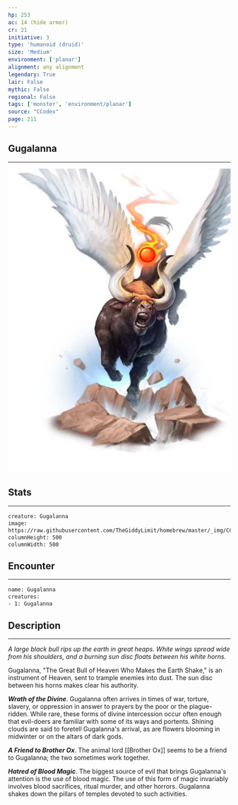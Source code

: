 ```yaml
---
hp: 253
ac: 14 (hide armor)
cr: 21
initiative: 3
type: 'humanoid (druid)'    
size: 'Medium'
environment: ['planar']
alignment: any alignment
legendary: True
lair: False
mythic: False
regional: False
tags: ['monster', 'environment/planar']
source: "CCodex"
page: 211
---
```


## Gugalanna
---

![|600](https://raw.githubusercontent.com/TheGiddyLimit/homebrew/master/_img/CCodex/gugalanna.jpg)

## Stats
---

```statblock
creature: Gugalanna
image: https://raw.githubusercontent.com/TheGiddyLimit/homebrew/master/_img/CCodex/gugalanna_token.png
columnHeight: 500
columnWidth: 500
```

## Encounter
---

```encounter-table
name: Gugalanna
creatures:
- 1: Gugalanna
```

## Description
---
_A large black bull rips up the earth in great heaps. White wings spread wide from his shoulders, and a burning sun disc floats between his white horns._

Gugalanna, "The Great Bull of Heaven Who Makes the Earth Shake," is an instrument of Heaven, sent to trample enemies into dust. The sun disc between his horns makes clear his authority.

**_Wrath of the Divine_**. Gugalanna often arrives in times of war, torture, slavery, or oppression in answer to prayers by the poor or the plague-ridden. While rare, these forms of divine intercession occur often enough that evil-doers are familiar with some of its ways and portents. Shining clouds are said to foretell Gugalanna's arrival, as are flowers blooming in midwinter or on the altars of dark gods.


**_A Friend to Brother Ox_**. The animal lord [[Brother Ox]] seems to be a friend to Gugalanna; the two sometimes work together.


**_Hatred of Blood Magic_**. The biggest source of evil that brings Gugalanna's attention is the use of blood magic. The use of this form of magic invariably involves blood sacrifices, ritual murder, and other horrors. Gugalanna shakes down the pillars of temples devoted to such activities.







